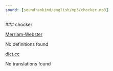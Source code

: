 ```yaml
---
sound: [sound:ankimd/english/mp3/chocker.mp3]
---
```


\### chocker

[Merriam-Webster](https://www.merriam-webster.com/dictionary/chocker)

No definitions found

[dict.cc](https://www.dict.cc/chocker)

No translations found

